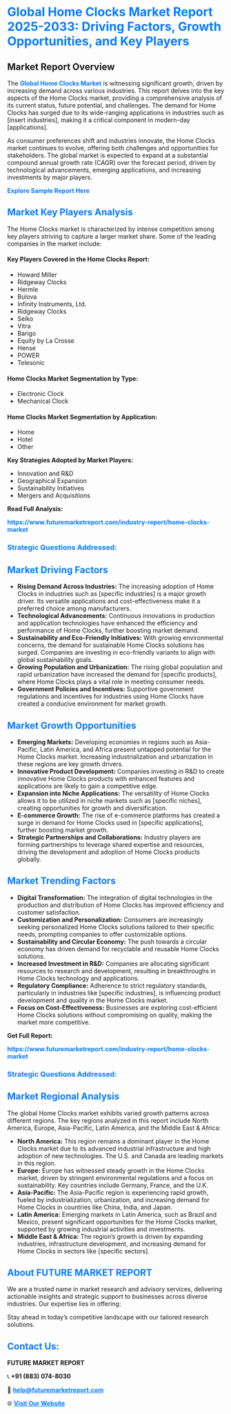 <h1 style="color: #007BFF;">Global Home Clocks Market Report 2025-2033: Driving Factors, Growth Opportunities, and Key Players</h1>

<section id="overview">
<h2>Market Report Overview</h2>
<p>The <a href="https://www.futuremarketreport.com/industry-report/home-clocks-market" style="color: #007BFF; text-decoration: none;"><strong>Global Home Clocks Market</strong></a> is witnessing significant growth, driven by increasing demand across various industries. This report delves into the key aspects of the Home Clocks market, providing a comprehensive analysis of its current status, future potential, and challenges. The demand for Home Clocks has surged due to its wide-ranging applications in industries such as [insert industries], making it a critical component in modern-day [applications].</p>
<p>As consumer preferences shift and industries innovate, the Home Clocks market continues to evolve, offering both challenges and opportunities for stakeholders. The global market is expected to expand at a substantial compound annual growth rate (CAGR) over the forecast period, driven by technological advancements, emerging applications, and increasing investments by major players.</p>
</section>

<section id="overview">
<p><a href="https://www.futuremarketreport.com/request-sample/reportId=107567" style="color: #007BFF; text-decoration: none;"><strong>Explore Sample Report Here</strong></a></p>
</section>

<section id="key-players">
<h2 style="color: #007BFF;">Market Key Players Analysis</h2>
<p>The Home Clocks market is characterized by intense competition among key players striving to capture a larger market share. Some of the leading companies in the market include:</p>
<h4>Key Players Covered in the Home Clocks Report:</h4>
<ul><li>Howard Miller</li><li>Ridgeway Clocks</li><li>Hermle</li><li>Bulova</li><li>Infinity Instruments, Ltd.</li><li>Ridgeway Clocks</li><li>Seiko</li><li>Vitra</li><li>Barigo</li><li>Equity by La Crosse</li><li>Hense</li><li>POWER</li><li>Telesonic</li></ul>
<h4>Home Clocks Market Segmentation by Type:</h4>
<ul><li>Electronic Clock</li><li>Mechanical Clock</li></ul>

<h4>Home Clocks Market Segmentation by Application:</h4>
<ul><li>Home</li><li>Hotel</li><li>Other</li></ul>
<p><strong>Key Strategies Adopted by Market Players:</strong></p>
<ul>
<li>Innovation and R&D</li>
<li>Geographical Expansion</li>
<li>Sustainability Initiatives</li>
<li>Mergers and Acquisitions</li>
</ul>
</section>

<section>
<p><strong>Read Full Analysis: </strong></p><a href="https://www.futuremarketreport.com/industry-report/home-clocks-market" style="color: #007BFF; text-decoration: none;"><strong>https://www.futuremarketreport.com/industry-report/home-clocks-market</strong></a>
<h3 style="color: #007BFF;">Strategic Questions Addressed:</h3>
</section>

<section id="driving-factors">
<h2 style="color: #007BFF;">Market Driving Factors</h2>
<ul>
<li><strong>Rising Demand Across Industries:</strong> The increasing adoption of Home Clocks in industries such as [specific industries] is a major growth driver. Its versatile applications and cost-effectiveness make it a preferred choice among manufacturers.</li>
<li><strong>Technological Advancements:</strong> Continuous innovations in production and application technologies have enhanced the efficiency and performance of Home Clocks, further boosting market demand.</li>
<li><strong>Sustainability and Eco-Friendly Initiatives:</strong> With growing environmental concerns, the demand for sustainable Home Clocks solutions has surged. Companies are investing in eco-friendly variants to align with global sustainability goals.</li>
<li><strong>Growing Population and Urbanization:</strong> The rising global population and rapid urbanization have increased the demand for [specific products], where Home Clocks plays a vital role in meeting consumer needs.</li>
<li><strong>Government Policies and Incentives:</strong> Supportive government regulations and incentives for industries using Home Clocks have created a conducive environment for market growth.</li>
</ul>
</section>

<section id="growth-opportunities">
<h2 style="color: #007BFF;">Market Growth Opportunities</h2>
<ul>
<li><strong>Emerging Markets:</strong> Developing economies in regions such as Asia-Pacific, Latin America, and Africa present untapped potential for the Home Clocks market. Increasing industrialization and urbanization in these regions are key growth drivers.</li>
<li><strong>Innovative Product Development:</strong> Companies investing in R&D to create innovative Home Clocks products with enhanced features and applications are likely to gain a competitive edge.</li>
<li><strong>Expansion into Niche Applications:</strong> The versatility of Home Clocks allows it to be utilized in niche markets such as [specific niches], creating opportunities for growth and diversification.</li>
<li><strong>E-commerce Growth:</strong> The rise of e-commerce platforms has created a surge in demand for Home Clocks used in [specific applications], further boosting market growth.</li>
<li><strong>Strategic Partnerships and Collaborations:</strong> Industry players are forming partnerships to leverage shared expertise and resources, driving the development and adoption of Home Clocks products globally.</li>
</ul>
</section>

<section id="trending-factors">
<h2 style="color: #007BFF;">Market Trending Factors</h2>
<ul>
<li><strong>Digital Transformation:</strong> The integration of digital technologies in the production and distribution of Home Clocks has improved efficiency and customer satisfaction.</li>
<li><strong>Customization and Personalization:</strong> Consumers are increasingly seeking personalized Home Clocks solutions tailored to their specific needs, prompting companies to offer customizable options.</li>
<li><strong>Sustainability and Circular Economy:</strong> The push towards a circular economy has driven demand for recyclable and reusable Home Clocks solutions.</li>
<li><strong>Increased Investment in R&D:</strong> Companies are allocating significant resources to research and development, resulting in breakthroughs in Home Clocks technology and applications.</li>
<li><strong>Regulatory Compliance:</strong> Adherence to strict regulatory standards, particularly in industries like [specific industries], is influencing product development and quality in the Home Clocks market.</li>
<li><strong>Focus on Cost-Effectiveness:</strong> Businesses are exploring cost-efficient Home Clocks solutions without compromising on quality, making the market more competitive.</li>
</ul>
</section>

<section>
<p><strong>Get Full Report: </strong></p><a href="https://www.futuremarketreport.com/industry-report/home-clocks-market" style="color: #007BFF; text-decoration: none;"><strong>https://www.futuremarketreport.com/industry-report/home-clocks-market</strong></a>
<h3 style="color: #007BFF;">Strategic Questions Addressed:</h3>
</section>


<section id="regional-analysis">
<h2 style="color: #007BFF;">Market Regional Analysis</h2>
<p>The global Home Clocks market exhibits varied growth patterns across different regions. The key regions analyzed in this report include North America, Europe, Asia-Pacific, Latin America, and the Middle East & Africa:</p>
<ul>
<li><strong>North America:</strong> This region remains a dominant player in the Home Clocks market due to its advanced industrial infrastructure and high adoption of new technologies. The U.S. and Canada are leading markets in this region.</li>
<li><strong>Europe:</strong> Europe has witnessed steady growth in the Home Clocks market, driven by stringent environmental regulations and a focus on sustainability. Key countries include Germany, France, and the U.K.</li>
<li><strong>Asia-Pacific:</strong> The Asia-Pacific region is experiencing rapid growth, fueled by industrialization, urbanization, and increasing demand for Home Clocks in countries like China, India, and Japan.</li>
<li><strong>Latin America:</strong> Emerging markets in Latin America, such as Brazil and Mexico, present significant opportunities for the Home Clocks market, supported by growing industrial activities and investments.</li>
<li><strong>Middle East & Africa:</strong> The region’s growth is driven by expanding industries, infrastructure development, and increasing demand for Home Clocks in sectors like [specific sectors].</li>
</ul>
</section>

<footer>
<h2 style="color: #007BFF;">About FUTURE MARKET REPORT</h2>
<p>We are a trusted name in market research and advisory services, delivering actionable insights and strategic support to businesses across diverse industries. Our expertise lies in offering:</p>

<p>Stay ahead in today’s competitive landscape with our tailored research solutions.</p>

<h2 style="color: #007BFF;">Contact Us:</h2>
<p><strong>FUTURE MARKET REPORT</strong></p>
<p>📞 <strong>+91 (883) 074-8030</strong></p>
<p>📧 <strong><a href="mailto:help@futuremarketreport.com" style="color: #007BFF;">help@futuremarketreport.com</a></strong></p>
<p>🌐 <strong><a href="https://www.futuremarketreport.com/" style="color: #007BFF;">Visit Our Website</a></strong></p>
</footer>
